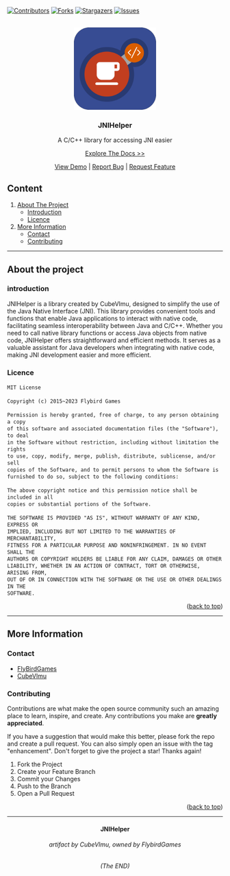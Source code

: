 [![Contributors][contributors-shield]][contributors-url]
[![Forks][forks-shield]][forks-url]
[![Stargazers][stars-shield]][stars-url]
[![Issues][issues-shield]][issues-url]

<!-- fill links here -->

[repo-url]: https://github.com/FlybirdGameStudio/JNIHelper/

[issues-url]: https://github.com/FlybirdGameStudio/JNIHelper/issues

[stars-url]: https://github.com/FlybirdGameStudio/JNIHelper/stargazers

[forks-url]: https://github.com/FlybirdGameStudio/JNIHelper/network/members

[contributors-url]: https://github.com/FlybirdGameStudio/JNIHelper/graphs/contributors

[doc-url]: https://example.org

[logo-url]: JNIHelper.png

[demo-url]: https://example.org

[org-website]: https://flybird.ink

[org-github]: https://github.com/FlybirdGameStudio/

[contributors-shield]: https://img.shields.io/github/contributors/FlybirdGameStudio/JNIHelper.svg?style=for-the-badge

[forks-shield]: https://img.shields.io/github/forks/FlybirdGameStudio/JNIHelper.svg?style=for-the-badge

[stars-shield]: https://img.shields.io/github/stars/FlybirdGameStudio/JNIHelper.svg?style=for-the-badge

[issues-shield]: https://img.shields.io/github/issues/FlybirdGameStudio/JNIHelper.svg?style=for-the-badge



<!--suppress CheckImageSize -->
<br/>
<div align="center" id="readme-top">


<img src="./doc/logo.jpg" alt="6" width="192"/>

<h3 align="center">JNIHelper</h3>
<p align="center">A C/C++ library for accessing JNI easier



[Explore The Docs >>][doc-url]

[View Demo][demo-url] | [Report Bug][issues-url] | [Request Feature][issues-url]

</div>

## Content

<ol>
    <li>
        <a href="#about-the-project">About The Project</a>
        <ul>
            <li><a href="#introduction">Introduction</a></li>
            <li><a href="#licence">Licence</a></li>
        </ul>
    </li>
<!--
    <li>
        <a href="#getting-started">Getting Started</a>
        <ul>
            <li><a href="#modify">Modify</a></li>
            <li><a href="#client-install">Client Install</a></li>
            <li><a href="#server-install">Server Install</a></li>
            <li><a href="#mod-dev">Mod Development</a></li>
        </ul>
    </li>
    <li><a href="#future-plan">Future Plan</a>
        <ul>
            <li><a href="#our-willing">Our Willing</a></li>
            <li><a href="#roadmap">RoadMap</a></li>
        </ul>
    </li>
-->
    <li><a href="#more-info">More Information</a>
        <ul>
            <li><a href="#contact">Contact</a></li>
            <li><a href="#contributing">Contributing</a></li>
        </ul>
    </li>
</ol>

<div id="about-the-project"></div>

<hr>

## About the project

<div id="introduction"></div>

### introduction

JNIHelper is a library created by CubeVlmu,
designed to simplify the use of the Java Native Interface (JNI).
This library provides convenient tools and functions that enable Java applications
to interact with native code, facilitating seamless interoperability between Java and C/C++.
Whether you need to call native library functions or access Java objects from native code,
JNIHelper offers straightforward and efficient methods.
It serves as a valuable assistant for Java developers when integrating with native code,
making JNI development easier and more efficient.

<div id="licence"></div>

### Licence

```
MIT License

Copyright (c) 2015~2023 Flybird Games

Permission is hereby granted, free of charge, to any person obtaining a copy
of this software and associated documentation files (the "Software"), to deal
in the Software without restriction, including without limitation the rights
to use, copy, modify, merge, publish, distribute, sublicense, and/or sell
copies of the Software, and to permit persons to whom the Software is
furnished to do so, subject to the following conditions:

The above copyright notice and this permission notice shall be included in all
copies or substantial portions of the Software.

THE SOFTWARE IS PROVIDED "AS IS", WITHOUT WARRANTY OF ANY KIND, EXPRESS OR
IMPLIED, INCLUDING BUT NOT LIMITED TO THE WARRANTIES OF MERCHANTABILITY,
FITNESS FOR A PARTICULAR PURPOSE AND NONINFRINGEMENT. IN NO EVENT SHALL THE
AUTHORS OR COPYRIGHT HOLDERS BE LIABLE FOR ANY CLAIM, DAMAGES OR OTHER
LIABILITY, WHETHER IN AN ACTION OF CONTRACT, TORT OR OTHERWISE, ARISING FROM,
OUT OF OR IN CONNECTION WITH THE SOFTWARE OR THE USE OR OTHER DEALINGS IN THE
SOFTWARE.
```

<p align="right">(<a href="#readme-top">back to top</a>)</p>

<hr/>

<!--
<div id="getting-started"></div>

## Getting Started

<div id="modify"></div>

#### Modify

1. Directly fork project
2. import the file into your IDE as a gradle project.
3. Make sure that the java version is 17 or above
4. Start modifying yourself

<div id="client-install"></div>

#### Client Install

1. Download the client jar file(coming soon)
2. put it anywhere (Notice: this folder will be automatically identified as the game
   folder)
3. Write a random cmd script, such as "java -jar"
4. Start the game, have fun

<div id="server-install"></div>

#### Server Install

1. Download the server jar file and
2. put it anywhere (note: this folder will be automatically identified as the game
   folder)
3. Write a random cmd script, such as java jar
4. Start the server. The default port is 11451

<div id="mod-dev"></div>

#### Mod development

1. Use the Module "Core","Client" and "server" as project references
2. start mod developing(the "Default" module could be an example)
3. See docs for more information(coming soon)

<p align="right">(<a href="#readme-top">back to top</a>)</p>

<hr/>

<div id="future plan"></div>

## Future Plan

<div id="our-willing"></div>

### Our Willing

- Making it runs in multiple render API
- having a fully data compatible with Minecraft
- having a network protcol compat with Minecraft

<div id="roadmap"></div>

### Roadmap

- [ ] Add network system
- [ ] Complete the mod API
- [ ] Add scripting System
- [ ] Complete Minecraft data compat layer
- [ ] Multi-language Support
    - [x] Chinese
    - [x] English
    - [ ] Japanese

<p align="right">(<a href="#readme-top">back to top</a>)</p>

<hr/>

<div id="more-info"></div>

-->

## More Information

<div id="contact"></div>

### Contact

- [FlyBirdGames](https://github.com/FlybirdGameStudio)
- [CubeVlmu](https://github.com/hehe1005566)

<div id="contributing"></div>

### Contributing

Contributions are what make the open source community such an amazing place to learn, inspire, and create. Any
contributions you make are **greatly appreciated**.

If you have a suggestion that would make this better, please fork the repo and create a pull request. You can also
simply open an issue with the tag "enhancement".
Don't forget to give the project a star! Thanks again!

1. Fork the Project
2. Create your Feature Branch
3. Commit your Changes
4. Push to the Branch
5. Open a Pull Request

<p align="right">(<a href="#readme-top">back to top</a>)</p>

<hr>

<h4 align="center">JNIHelper</h4>
<h6 align="center">artifact by CubeVlmu, owned by FlybirdGames</h6>

<h6 align="center">(The END)</h6>